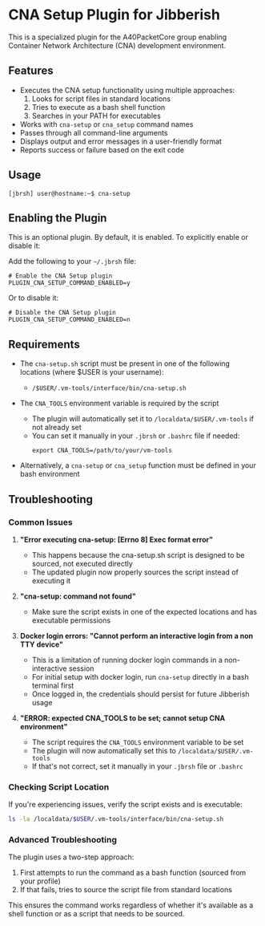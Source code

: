# CNA Setup Plugin for Jibberish

This is a specialized plugin for the A40PacketCore group enabling Container Network Architecture (CNA) development environment.

## Features

- Executes the CNA setup functionality using multiple approaches:
  1. Looks for script files in standard locations
  2. Tries to execute as a bash shell function
  3. Searches in your PATH for executables
- Works with `cna-setup` or `cna_setup` command names
- Passes through all command-line arguments
- Displays output and error messages in a user-friendly format
- Reports success or failure based on the exit code

## Usage

```
[jbrsh] user@hostname:~$ cna-setup
```

## Enabling the Plugin

This is an optional plugin. By default, it is enabled. To explicitly enable or disable it:

Add the following to your `~/.jbrsh` file:

```
# Enable the CNA Setup plugin
PLUGIN_CNA_SETUP_COMMAND_ENABLED=y
```

Or to disable it:

```
# Disable the CNA Setup plugin
PLUGIN_CNA_SETUP_COMMAND_ENABLED=n
```

## Requirements

- The `cna-setup.sh` script must be present in one of the following locations (where $USER is your username):
  - `/$USER/.vm-tools/interface/bin/cna-setup.sh`

- The `CNA_TOOLS` environment variable is required by the script
  - The plugin will automatically set it to `/localdata/$USER/.vm-tools` if not already set
  - You can set it manually in your `.jbrsh` or `.bashrc` file if needed:
    ```
    export CNA_TOOLS=/path/to/your/vm-tools
    ```
  
- Alternatively, a `cna-setup` or `cna_setup` function must be defined in your bash environment

## Troubleshooting

### Common Issues

1. **"Error executing cna-setup: [Errno 8] Exec format error"**
   - This happens because the cna-setup.sh script is designed to be sourced, not executed directly
   - The updated plugin now properly sources the script instead of executing it

2. **"cna-setup: command not found"**
   - Make sure the script exists in one of the expected locations and has executable permissions

3. **Docker login errors: "Cannot perform an interactive login from a non TTY device"**
   - This is a limitation of running docker login commands in a non-interactive session
   - For initial setup with docker login, run `cna-setup` directly in a bash terminal first
   - Once logged in, the credentials should persist for future Jibberish usage

4. **"ERROR: expected CNA_TOOLS to be set; cannot setup CNA environment"**
   - The script requires the `CNA_TOOLS` environment variable to be set
   - The plugin will now automatically set this to `/localdata/$USER/.vm-tools`
   - If that's not correct, set it manually in your `.jbrsh` file or `.bashrc`

### Checking Script Location

If you're experiencing issues, verify the script exists and is executable:

```bash
ls -la /localdata/$USER/.vm-tools/interface/bin/cna-setup.sh
```

### Advanced Troubleshooting

The plugin uses a two-step approach:
1. First attempts to run the command as a bash function (sourced from your profile)
2. If that fails, tries to source the script file from standard locations

This ensures the command works regardless of whether it's available as a shell function or as a script that needs to be sourced.
